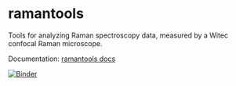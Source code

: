 # ramantools
Tools for analyzing Raman spectroscopy data, measured by a Witec confocal Raman microscope.

Documentation: [ramantools docs](docs/_build/html/ramantools.html)

[![Binder](https://mybinder.org/badge_logo.svg)](https://mybinder.org/v2/gh/zrbyte/ramantools/HEAD?labpath=ramantools%20tutorial.ipynb)
